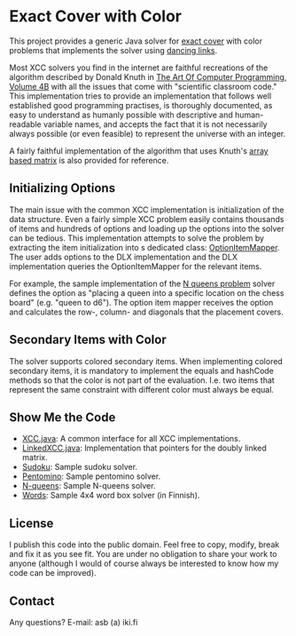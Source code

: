 # Exact Cover with Color

This project provides a generic Java solver for [exact cover](https://en.wikipedia.org/wiki/Exact_cover) with color
problems that implements the solver using [dancing links](https://en.wikipedia.org/wiki/Dancing_Links).

Most XCC solvers you find in the internet are faithful recreations of the
algorithm described by Donald Knuth in [The Art Of Computer Programming,
Volume 4B](https://en.wikipedia.org/wiki/The_Art_of_Computer_Programming#Volume_4B_%E2%80%93_Combinatorial_Algorithms,_Part_2) with all the issues that come with "scientific classroom
code." This implementation tries to provide an implementation that follows
well established good programming practises, is thoroughly documented,
as easy to understand as humanly possible with descriptive and human-readable
variable names, and accepts the fact that it is not necessarily always
possible (or even feasible) to represent the universe with an integer.

A fairly faithful implementation of the algorithm that uses Knuth's [array
based matrix](https://gitlab.com/antti.brax/exact-cover/-/blob/main/src/main/java/fi/iki/asb/xcc/ReferenceXCC.java) is also provided for reference.

## Initializing Options

The main issue with the common XCC implementation is initialization of the
data structure. Even a fairly simple XCC problem easily contains thousands
of items and hundreds of options and loading up the options into the solver
can be tedious. This implementation attempts to solve the problem by
extracting the item initialization into s dedicated class: [OptionItemMapper](https://gitlab.com/antti.brax/exact-cover/-/blob/main/src/main/java/fi/iki/asb/xcc/OptionItemMapper.java).
The user adds options to the DLX implementation and the DLX implementation
queries the OptionItemMapper for the relevant items.

For example, the sample implementation of the [N queens problem](https://gitlab.com/antti.brax/exact-cover/-/blob/main/src/main/java/fi/iki/asb/xcc/queen)
solver defines the option as "placing a queen into a specific location on
the chess board" (e.g. "queen to d6"). The option item mapper receives the
option and calculates the row-, column- and diagonals that the placement
covers.

## Secondary Items with Color

The solver supports colored secondary items. When implementing colored
secondary items, it is mandatory to implement the equals and hashCode
methods so that the color is not part of the evaluation. I.e. two items
that represent the same constraint with different color must always be
equal.

## Show Me the Code

 * [XCC.java](https://gitlab.com/antti.brax/exact-cover/-/blob/main/src/main/java/fi/iki/asb/xcc/XCC.java): 
   A common interface for all XCC implementations.
 * [LinkedXCC.java](https://gitlab.com/antti.brax/exact-cover/-/blob/main/src/main/java/fi/iki/asb/xcc/LinkedXCC.java):
   Implementation that pointers for the doubly linked matrix. 
 * [Sudoku](https://gitlab.com/antti.brax/exact-cover/-/blob/main/src/main/java/fi/iki/asb/xcc/sudoku):
   Sample sudoku solver.
 * [Pentomino](https://gitlab.com/antti.brax/exact-cover/-/blob/main/src/main/java/fi/iki/asb/xcc/pentomino):
   Sample pentomino solver.
 * [N-queens](https://gitlab.com/antti.brax/exact-cover/-/blob/main/src/main/java/fi/iki/asb/xcc/queen):
   Sample N-queens solver.
 * [Words](https://gitlab.com/antti.brax/exact-cover/-/blob/main/src/main/java/fi/iki/asb/xcc/words):
   Sample 4x4 word box solver (in Finnish).

## License

I publish this code into the public domain. Feel free to copy, modify, break
and fix it as you see fit. You are under no obligation to share your work to
anyone (although I would of course always be interested to know how my code
can be improved).

## Contact

Any questions? E-mail: asb (a) iki.fi
